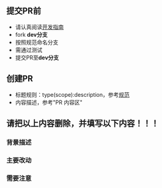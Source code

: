 ## 提交PR前

* 请认真阅读[开发指南](https://didi.github.io/mand-mobile/#/zh-CN/docs/development)
* fork **dev分支**
* 按照规范命名分支
* 需通过测试
* 提交PR至**dev分支**



## 创建PR

* 标题规则：type(scope):description，参考[规范](https://didi.github.io/mand-mobile/#/zh-CN/docs/development?anchor=Commit%E8%A7%84%E8%8C%83)
* 内容描述，参考"PR 内容区"

## 请把以上内容删除，并填写以下内容！！！

<!-- PR 内容区 -->

### 背景描述
<!-- 描述新增功能或修复问题的背景信息 -->

### 主要改动
<!-- 列举具体改动点 -->

### 需要注意
<!-- 列举需重点review和测试的点，或者其他备注信息 -->

<!-- PR 内容区 -->

